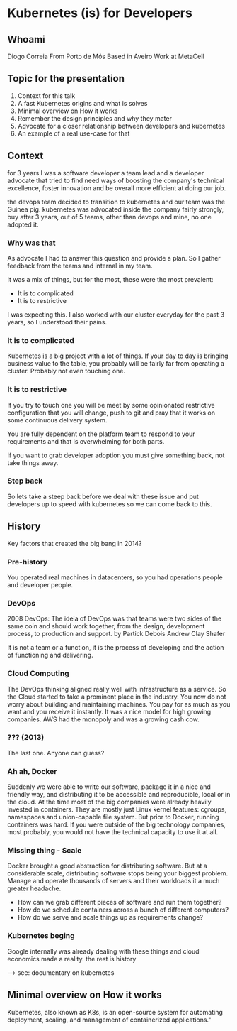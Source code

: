 # Kubernetes (is) for Developers

## Whoami

Diogo Correia
From Porto de Mós
Based in Aveiro
Work at MetaCell

<!-- Insert photo of our two apps -->

## Topic for the presentation

1. Context for this talk
2. A fast Kubernetes origins and what is solves
3. Minimal overview on How it works
4. Remember the design principles and why they mater
5. Advocate for a closer relationship between developers and kubernetes
6. An example of a real use-case for that

## Context

for 3 years I was a software developer a team lead and a developer advocate that tried to find need ways of boosting the company's technical excellence, foster innovation and be overall more efficient at doing our job. 

the devops team decided to transition to kubernetes and our team was the Guinea pig.
kubernetes was advocated inside the company fairly strongly, buy after 3 years, out of 5 teams, other than devops and mine, no one adopted it.

### Why was that

As advocate I had to answer this question and provide a plan.
So I gather feedback from the teams and internal in my team.

It was a mix of things, but for the most, these were the most prevalent:

- It is to complicated
- It is to restrictive

I was expecting this. I also worked with our cluster everyday for the past 3 years, so I understood their pains.

### It is to complicated

Kubernetes is a big project with a lot of things.
If your day to day is bringing business value to the table, you probably will be fairly far from operating a cluster.
Probably not even touching one.

### It is to restrictive

If you try to touch one you will be meet by some opinionated restrictive configuration that you will change, push to git and pray that it works on some continuous delivery system.

You are fully dependent on the platform team to respond to your requirements and that is overwhelming for both parts.

If you want to grab developer adoption you must give something back, not take things away.

### Step back

So lets take a steep back before we deal with these issue and put developers up to speed with kubernetes so we can come back to this.

## History

Key factors that created the big bang in 2014?

### Pre-history

You operated real machines in datacenters, so you had operations people and developer people. 

### DevOps

2008 DevOps: The ideia of DevOps was that teams were two sides of the same coin and should work together, from the design, development process, to production and support.
  by Partick Debois
Andrew Clay Shafer

It is not a team or a function, it is the process of developing and the action of functioning and delivering.


### Cloud Computing

The DevOps thinking aligned really well with infrastructure as a service. So the Cloud started to take a prominent place in the industry.
You now do not worry about building and maintaining machines. You pay for as much as you want and you receive it instantly.
It was a nice model for high growing companies.
AWS had the monopoly and was a growing cash cow.

### ??? (2013)

The last one. Anyone can guess?

### Ah ah, Docker

Suddenly we were able to write our software, package it in a nice and friendly way, and distributing it to be accessible and reproducible, local or in the cloud.
At the time most of the big companies were already heavily invested in containers. They are mostly just Linux kernel features: cgroups, namespaces and union-capable file system.
But prior to Docker, running containers was hard. If you were outside of the big technology companies, most probably, you would not have the technical capacity to use it at all.

### Missing thing - Scale

Docker brought a good abstraction for distributing software. But at a considerable scale, distributing software stops being your biggest problem. Manage and operate thousands of servers and their workloads it a much greater headache.

- How can we grab different pieces of software and run them together?
- How do we schedule containers across a bunch of different computers?
- How do we serve and scale things up as requirements change?

### Kubernetes beging

Google internally was already dealing with these things and cloud economics made a reality.
the rest is history

--> see: documentary on kubernetes

## Minimal overview on How it works

Kubernetes, also known as K8s, is an open-source system for automating deployment, scaling, and management of containerized applications."






